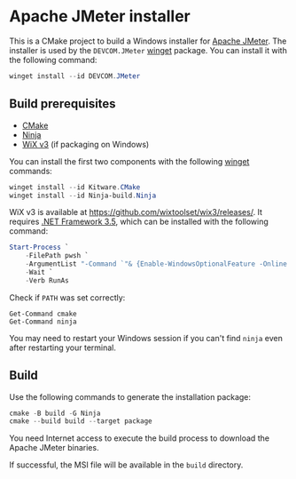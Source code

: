 # Apache JMeter installer

This is a CMake project to build a Windows installer for [Apache
JMeter](https://jmeter.apache.org/). The installer is used by the
`DEVCOM.JMeter` [winget](https://learn.microsoft.com/windows/package-manager/)
package. You can install it with the following command:

```powershell
winget install --id DEVCOM.JMeter

```

## Build prerequisites

- [CMake](https://cmake.org/)
- [Ninja](https://ninja-build.org/)
- [WiX v3](https://wixtoolset.org/docs/wix3/) (if packaging on Windows)

You can install the first two components with the following
[winget](https://learn.microsoft.com/windows/package-manager/winget/) commands:

```powershell
winget install --id Kitware.CMake
winget install --id Ninja-build.Ninja
```

WiX v3 is available at <https://github.com/wixtoolset/wix3/releases/>. It
requires [.NET Framework 3.5](https://learn.microsoft.com/dotnet/framework/install/dotnet-35-windows),
which can be installed with the following command:

```powershell
Start-Process `
    -FilePath pwsh `
    -ArgumentList "-Command `"& {Enable-WindowsOptionalFeature -Online -FeatureName NetFx3}`"" `
    -Wait `
    -Verb RunAs
```

Check if `PATH` was set correctly:

```
Get-Command cmake
Get-Command ninja
```

You may need to restart your Windows session if you can't find `ninja` even
after restarting your terminal.

## Build

Use the following commands to generate the installation package:

```powershell
cmake -B build -G Ninja
cmake --build build --target package
```

You need Internet access to execute the build process to download the Apache
JMeter binaries.

If successful, the MSI file will be available in the `build` directory.

